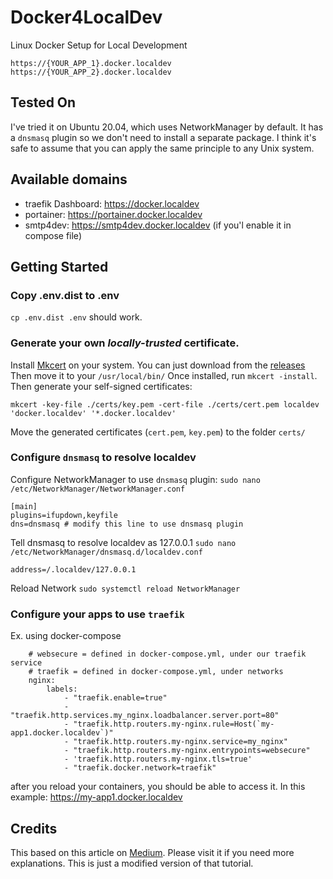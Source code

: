 # Docker4LocalDev
Linux Docker Setup for Local Development
```
https://{YOUR_APP_1}.docker.localdev
https://{YOUR_APP_2}.docker.localdev
```

## Tested On
I've tried it on Ubuntu 20.04, which uses NetworkManager by default.
It has a `dnsmasq` plugin so we don't need to install a separate package. 
I think it's safe to assume that you can apply the same principle to any Unix system.

## Available domains

* traefik Dashboard: https://docker.localdev
* portainer: https://portainer.docker.localdev
* smtp4dev: https://smtp4dev.docker.localdev (if you'l enable it in compose file)

## Getting Started

### Copy .env.dist to .env
`cp .env.dist .env` should work. 
### Generate your own _locally-trusted_ certificate.

Install [Mkcert](https://github.com/FiloSottile/mkcert) on your system.
You can just download from the [releases](https://github.com/FiloSottile/mkcert/releases)
Then move it to your `/usr/local/bin/`
Once installed, run `mkcert -install`.
Then generate your self-signed certificates:

`mkcert -key-file ./certs/key.pem -cert-file ./certs/cert.pem localdev 'docker.localdev' '*.docker.localdev'`

Move the generated certificates (`cert.pem`, `key.pem`) to the folder `certs/`

### Configure `dnsmasq` to resolve localdev

Configure NetworkManager to use `dnsmasq` plugin:
`sudo nano /etc/NetworkManager/NetworkManager.conf`
```
[main]
plugins=ifupdown,keyfile
dns=dnsmasq # modify this line to use dnsmasq plugin
```
Tell dnsmasq to resolve localdev as 127.0.0.1
`sudo nano /etc/NetworkManager/dnsmasq.d/localdev.conf`
```
address=/.localdev/127.0.0.1
```
Reload Network
`sudo systemctl reload NetworkManager`

### Configure your apps to use `traefik`
Ex. using docker-compose
```
    # websecure = defined in docker-compose.yml, under our traefik service
    # traefik = defined in docker-compose.yml, under networks
    nginx:
        labels:
            - "traefik.enable=true"
            - "traefik.http.services.my_nginx.loadbalancer.server.port=80"
            - "traefik.http.routers.my-nginx.rule=Host(`my-app1.docker.localdev`)"
            - "traefik.http.routers.my-nginx.service=my_nginx"
            - "traefik.http.routers.my-nginx.entrypoints=websecure"
            - 'traefik.http.routers.my-nginx.tls=true'
            - "traefik.docker.network=traefik"
```
after you reload your containers, you should be able to access it. In this example: https://my-app1.docker.localdev

## Credits
This based on this article on [Medium](https://medium.com/soulweb-academy/docker-local-dev-stack-with-traefik-https-dnsmasq-locally-trusted-certificate-for-ubuntu-20-04-5f036c9af83d). Please visit it if you need more explanations. This is just a modified version of that tutorial.
